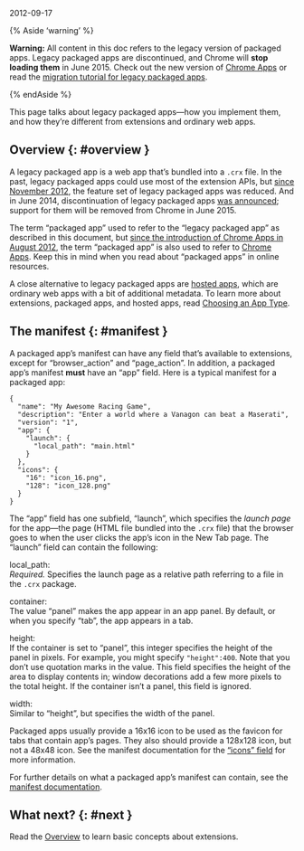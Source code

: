 2012-09-17

{% Aside ‘warning’ %}

**Warning:** All content in this doc refers to the legacy version of packaged apps. Legacy packaged apps are discontinued, and Chrome will **stop loading them** in June 2015. Check out the new version of [Chrome Apps](/docs/apps/about_apps) or read the [migration tutorial for legacy packaged apps](/docs/webstore/migrating).

{% endAside %}

This page talks about legacy packaged apps—how you implement them, and how they’re different from extensions and ordinary web apps.

Overview {: \#overview }
------------------------

A legacy packaged app is a web app that’s bundled into a `.crx` file. In the past, legacy packaged apps could use most of the extension APIs, but [since November 2012](https://blog.chromium.org/2012/11/restricting-extension-apis-in-legacy.html), the feature set of legacy packaged apps was reduced. And in June 2014, discontinuation of legacy packaged apps [was announced](https://blog.chromium.org/2014/06/migrate-your-legacy-packaged-apps-to.html); support for them will be removed from Chrome in June 2015.

The term “packaged app” used to refer to the “legacy packaged app” as described in this document, but [since the introduction of Chrome Apps in August 2012](https://blog.chromium.org/2012/08/the-evolution-of-chrome-packaged-apps.html), the term “packaged app” is also used to refer to [Chrome Apps](/docs/apps/about_apps). Keep this in mind when you read about “packaged apps” in online resources.

A close alternative to legacy packaged apps are [hosted apps](https://developers.google.com/chrome/apps/docs/developers_guide), which are ordinary web apps with a bit of additional metadata. To learn more about extensions, packaged apps, and hosted apps, read [Choosing an App Type](/docs/webstore/choosing).

The manifest {: \#manifest }
----------------------------

A packaged app’s manifest can have any field that’s available to extensions, except for “browser\_action” and “page\_action”. In addition, a packaged app’s manifest **must** have an “app” field. Here is a typical manifest for a packaged app:

    {
      "name": "My Awesome Racing Game",
      "description": "Enter a world where a Vanagon can beat a Maserati",
      "version": "1",
      "app": {
        "launch": {
          "local_path": "main.html"
        }
      },
      "icons": {
        "16": "icon_16.png",
        "128": "icon_128.png"
      }
    }

The “app” field has one subfield, “launch”, which specifies the *launch page* for the app—the page (HTML file bundled into the `.crx` file) that the browser goes to when the user clicks the app’s icon in the New Tab page. The “launch” field can contain the following:

local\_path:  
*Required.* Specifies the launch page as a relative path referring to a file in the `.crx` package.

container:  
The value “panel” makes the app appear in an app panel. By default, or when you specify “tab”, the app appears in a tab.

height:  
If the container is set to “panel”, this integer specifies the height of the panel in pixels. For example, you might specify `"height":400`. Note that you don’t use quotation marks in the value. This field specifies the height of the area to display contents in; window decorations add a few more pixels to the total height. If the container isn’t a panel, this field is ignored.

width:  
Similar to “height”, but specifies the width of the panel.

Packaged apps usually provide a 16x16 icon to be used as the favicon for tabs that contain app’s pages. They also should provide a 128x128 icon, but not a 48x48 icon. See the manifest documentation for the [“icons” field](/docs/extensions/mv2/manifest/icons) for more information.

For further details on what a packaged app’s manifest can contain, see the [manifest documentation](/docs/extensions/mv2/tabs).

What next? {: \#next }
----------------------

Read the [Overview](/docs/extensions/mv2/overview) to learn basic concepts about extensions.
